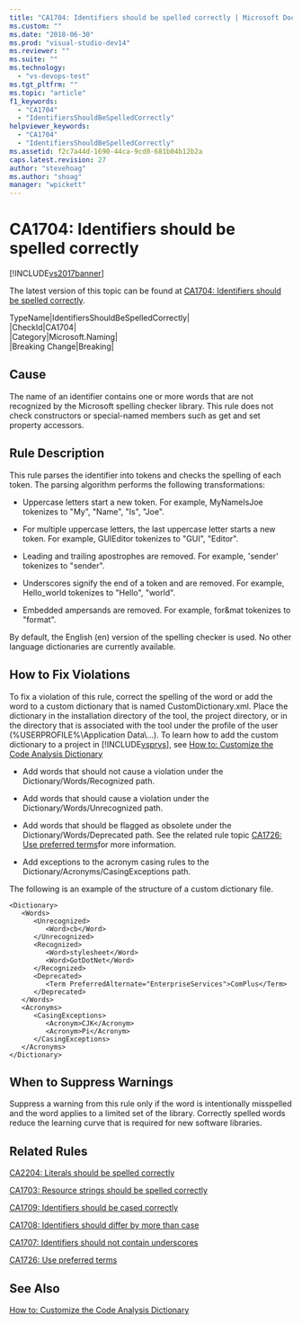 ```yaml
---
title: "CA1704: Identifiers should be spelled correctly | Microsoft Docs"
ms.custom: ""
ms.date: "2018-06-30"
ms.prod: "visual-studio-dev14"
ms.reviewer: ""
ms.suite: ""
ms.technology: 
  - "vs-devops-test"
ms.tgt_pltfrm: ""
ms.topic: "article"
f1_keywords: 
  - "CA1704"
  - "IdentifiersShouldBeSpelledCorrectly"
helpviewer_keywords: 
  - "CA1704"
  - "IdentifiersShouldBeSpelledCorrectly"
ms.assetid: f2c7a44d-1690-44ca-9cd0-681b04b12b2a
caps.latest.revision: 27
author: "stevehoag"
ms.author: "shoag"
manager: "wpickett"
---
```

# CA1704: Identifiers should be spelled correctly
[!INCLUDE[vs2017banner](../includes/vs2017banner.md)]

The latest version of this topic can be found at [CA1704: Identifiers should be spelled correctly](https://docs.microsoft.com/visualstudio/code-quality/ca1704-identifiers-should-be-spelled-correctly).  
  
TypeName|IdentifiersShouldBeSpelledCorrectly|  
|CheckId|CA1704|  
|Category|Microsoft.Naming|  
|Breaking Change|Breaking|  
  
## Cause  
 The name of an identifier contains one or more words that are not recognized by the Microsoft spelling checker library. This rule does not check constructors or special-named members such as get and set property accessors.  
  
## Rule Description  
 This rule parses the identifier into tokens and checks the spelling of each token. The parsing algorithm performs the following transformations:  
  
-   Uppercase letters start a new token. For example, MyNameIsJoe tokenizes to "My", "Name", "Is", "Joe".  
  
-   For multiple uppercase letters, the last uppercase letter starts a new token. For example, GUIEditor tokenizes to "GUI", "Editor".  
  
-   Leading and trailing apostrophes are removed. For example, 'sender' tokenizes to "sender".  
  
-   Underscores signify the end of a token and are removed. For example, Hello_world tokenizes to "Hello", "world".  
  
-   Embedded ampersands are removed. For example, for&mat tokenizes to "format".  
  
 By default, the English (en) version of the spelling checker is used. No other language dictionaries are currently available.  
  
## How to Fix Violations  
 To fix a violation of this rule, correct the spelling of the word or add the word to a custom dictionary that is named CustomDictionary.xml. Place the dictionary in the installation directory of the tool, the project directory, or in the directory that is associated with the tool under the profile of the user (%USERPROFILE%\Application Data\\...). To learn how to add the custom dictionary to a project in [!INCLUDE[vsprvs](../includes/vsprvs-md.md)], see [How to: Customize the Code Analysis Dictionary](../code-quality/how-to-customize-the-code-analysis-dictionary.md)  
  
-   Add words that should not cause a violation under the Dictionary/Words/Recognized path.  
  
-   Add words that should cause a violation under the Dictionary/Words/Unrecognized path.  
  
-   Add words that should be flagged as obsolete under the Dictionary/Words/Deprecated path. See the related rule topic [CA1726: Use preferred terms](../code-quality/ca1726-use-preferred-terms.md)for more information.  
  
-   Add exceptions to the acronym casing rules to the Dictionary/Acronyms/CasingExceptions path.  
  
 The following is an example of the structure of a custom dictionary file.  
  
```  
<Dictionary>  
   <Words>  
      <Unrecognized>  
         <Word>cb</Word>  
      </Unrecognized>  
      <Recognized>  
         <Word>stylesheet</Word>  
         <Word>GotDotNet</Word>  
      </Recognized>  
      <Deprecated>  
         <Term PreferredAlternate="EnterpriseServices">ComPlus</Term>  
      </Deprecated>  
   </Words>  
   <Acronyms>  
      <CasingExceptions>  
         <Acronym>CJK</Acronym>  
         <Acronym>Pi</Acronym>  
      </CasingExceptions>  
   </Acronyms>  
</Dictionary>  
```  
  
## When to Suppress Warnings  
 Suppress a warning from this rule only if the word is intentionally misspelled and the word applies to a limited set of the library. Correctly spelled words reduce the learning curve that is required for new software libraries.  
  
## Related Rules  
 [CA2204: Literals should be spelled correctly](../code-quality/ca2204-literals-should-be-spelled-correctly.md)  
  
 [CA1703: Resource strings should be spelled correctly](../code-quality/ca1703-resource-strings-should-be-spelled-correctly.md)  
  
 [CA1709: Identifiers should be cased correctly](../code-quality/ca1709-identifiers-should-be-cased-correctly.md)  
  
 [CA1708: Identifiers should differ by more than case](../code-quality/ca1708-identifiers-should-differ-by-more-than-case.md)  
  
 [CA1707: Identifiers should not contain underscores](../code-quality/ca1707-identifiers-should-not-contain-underscores.md)  
  
 [CA1726: Use preferred terms](../code-quality/ca1726-use-preferred-terms.md)  
  
## See Also  
 [How to: Customize the Code Analysis Dictionary](../code-quality/how-to-customize-the-code-analysis-dictionary.md)




